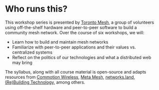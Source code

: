 # Who runs this?

This workshop series is presented by [Toronto Mesh](https://tomesh.net), a group of volunteers using off-the-shelf hardware and peer-to-peer software to build a community mesh network. Over the course of six workshops, we will:

- Learn how to build and maintain mesh networks
- Familiarize with peer-to-peer applications and their values vs. centralized systems
- Reflect on the politics of our technologies and what a distributed web may bring

The syllabus, along with all course material is open-source and adapts resources from [Commotion Wireless](http://commotionwireless.net), [Meta Mesh](https://www.metamesh.org), [networks.land](http://networks.land), [(Re)Building Technology](http://communitytechnology.github.io/), among others.
